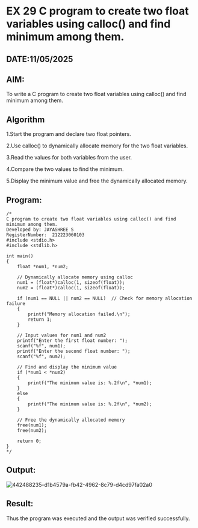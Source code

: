# EX 29 C program to create two float variables using calloc() and find minimum among them.
## DATE:11/05/2025
## AIM:
To write a C program to create two float variables using calloc() and find minimum among them.

## Algorithm
1.Start the program and declare two float pointers. 

2.Use calloc() to dynamically allocate memory for the two float variables.

3.Read the values for both variables from the user.

4.Compare the two values to find the minimum. 

5.Display the minimum value and free the dynamically allocated memory.

## Program:
```
/*
C program to create two float variables using calloc() and find minimum among them.
Developed by: JAYASHREE S
RegisterNumber:  212223060103
#include <stdio.h>
#include <stdlib.h>

int main()
{
    float *num1, *num2;

    // Dynamically allocate memory using calloc
    num1 = (float*)calloc(1, sizeof(float));
    num2 = (float*)calloc(1, sizeof(float));

    if (num1 == NULL || num2 == NULL)  // Check for memory allocation failure
    {
        printf("Memory allocation failed.\n");
        return 1;
    }

    // Input values for num1 and num2
    printf("Enter the first float number: ");
    scanf("%f", num1);
    printf("Enter the second float number: ");
    scanf("%f", num2);

    // Find and display the minimum value
    if (*num1 < *num2)
    {
        printf("The minimum value is: %.2f\n", *num1);
    }
    else
    {
        printf("The minimum value is: %.2f\n", *num2);
    }

    // Free the dynamically allocated memory
    free(num1);
    free(num2);

    return 0;
}
*/
```

## Output:
![442488235-d1b4579a-fb42-4962-8c79-d4cd97fa02a0](https://github.com/user-attachments/assets/7a3e4431-e340-4d8b-b2eb-ae79b2b91fb7)


## Result:
Thus the program was executed and the output was verified successfully.
